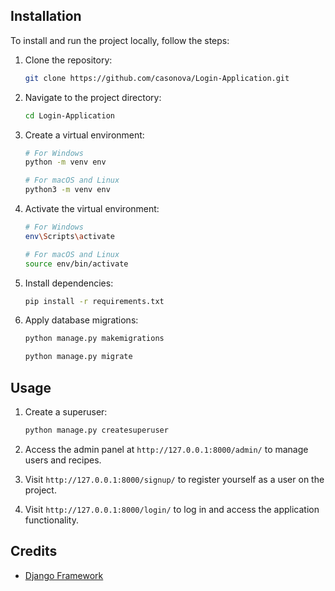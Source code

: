 ## Installation

To install and run the project locally, follow the steps:

1. Clone the repository:

    ```bash
    git clone https://github.com/casonova/Login-Application.git
    ```
    
2. Navigate to the project directory:

    ```bash
    cd Login-Application
    ```

3. Create a virtual environment:

    ```bash
    # For Windows
    python -m venv env
    
    # For macOS and Linux
    python3 -m venv env
    ```
   
4. Activate the virtual environment:

    ```bash
    # For Windows
    env\Scripts\activate
    
    # For macOS and Linux
    source env/bin/activate
    ```
    
5. Install dependencies:

    ```bash
    pip install -r requirements.txt
    ```    

6. Apply database migrations:

    ```bash
    python manage.py makemigrations
    ```  

    ```bash
    python manage.py migrate
    ```    

## Usage

1. Create a superuser:

    ```bash
    python manage.py createsuperuser
    ```

2. Access the admin panel at `http://127.0.0.1:8000/admin/` to manage users and recipes.

3. Visit `http://127.0.0.1:8000/signup/` to register yourself as a user on the project.

4. Visit `http://127.0.0.1:8000/login/` to log in and access the application functionality.

## Credits

- [Django Framework](https://www.djangoproject.com/)
